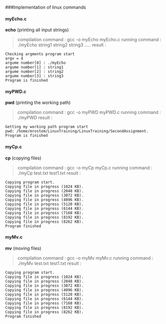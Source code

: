 ###Implementation of linux commands
#### myEcho.c
**echo** (printing all input strings)
> compilation command : gcc -o myEcho myEcho.c
> running command : ./myEcho string1 string2 string3 .....
> result :
```
Checking argments program start
argv = 4
argume number[0] : ./myEcho
argume number[1] : string1
argume number[2] : string2
argume number[3] : string3
Program is finished
```

#### myPWD.c
**pwd** (printing the working path)
> compilation command : gcc -o myPWD myPWD.c
> running command : ./myPWD
> result :
```
Getting my working path program start
pwd: /home/mrostom/LinuxTraining/LinuxTraining/SecondAssignment.
Program is finished
```

#### myCp.c
**cp** (copying files)
> compilation command : gcc -o myCp myCp.c
> running command : ./myCp test.txt test1.txt
> result :
```
Copying program start.
Copying file in progress (1024 KB).
Copying file in progress (2048 KB).
Copying file in progress (3072 KB).
Copying file in progress (4096 KB).
Copying file in progress (5120 KB).
Copying file in progress (6144 KB).
Copying file in progress (7168 KB).
Copying file in progress (8192 KB).
Copying file in progress (8262 KB).
Program finished
```

#### myMv.c
**mv** (moving files)
> compilation command : gcc -o myMv myMv.c
> running command : ./myMv test.txt test1.txt
> result :
```
Copying program start.
Copying file in progress (1024 KB).
Copying file in progress (2048 KB).
Copying file in progress (3072 KB).
Copying file in progress (4096 KB).
Copying file in progress (5120 KB).
Copying file in progress (6144 KB).
Copying file in progress (7168 KB).
Copying file in progress (8192 KB).
Copying file in progress (8262 KB).
Program finished
```



